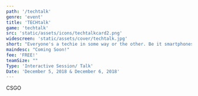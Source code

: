 ```yaml
---
path: '/techtalk'
genre: 'event'
title: 'TECHtalk'
game: 'techtalk'
src: 'static/assets/icons/techtalkcard2.png'
widescreen: 'static/assets/cover/techtalk.jpg'
short: "Everyone's a techie in some way or the other. Be it smartphones or being hooked on to games or even just 'Googling' stuff. So come join us for an amazing talk by well-known intelligentsia and tickle your brain-cells!"
maindesc: "Coming Soon!"
fee: 'FREE!'
teamSize: ""
Type: 'Interactive Session/ Talk'
Date: 'December 5, 2018 & December 6, 2018'  
---
```


CSGO